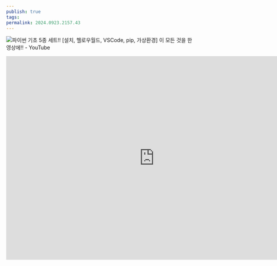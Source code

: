 ```yaml
---
publish: true
tags: 
permalink: 2024.0923.2157.43
---
```

![파이썬 기초 5종 세트!! [설치, 헬로우월드, VSCode, pip, 가상환경] 이 모든 것을 한 영상에!! - YouTube](https://www.youtube.com/watch?v=7wrNy8fPkj4)
<iframe width="800" height="550" src="https://www.youtube.com/embed/7wrNy8fPkj4?si=kFyqX0lm4E8AGAeV" title="YouTube video player" frameborder="0" allow="accelerometer; autoplay; clipboard-write; encrypted-media; gyroscope; picture-in-picture; web-share" referrerpolicy="strict-origin-when-cross-origin" allowfullscreen></iframe>

